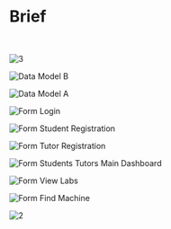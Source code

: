 # Brief
</br>

![3](https://user-images.githubusercontent.com/26520289/65835695-a8471980-e2e9-11e9-82b4-7add7a6885e3.png)

![Data Model B](https://user-images.githubusercontent.com/26520289/61610723-3784e080-ac5a-11e9-9b4d-eb47d506df1a.PNG)</br>

![Data Model A](https://user-images.githubusercontent.com/26520289/61610724-381d7700-ac5a-11e9-937a-2652b6890cdf.PNG) </br>

![Form Login](https://user-images.githubusercontent.com/26520289/61609779-80876580-ac57-11e9-81a4-dbc63682d1e1.png)</br>

![Form Student Registration](https://user-images.githubusercontent.com/26520289/61610405-5e8ee280-ac59-11e9-9e7c-6080a02dbeb3.PNG)</br>

![Form Tutor Registration](https://user-images.githubusercontent.com/26520289/61610411-63ec2d00-ac59-11e9-92b4-915decf3fc7f.PNG)</br>

![Form Students Tutors Main Dashboard](https://user-images.githubusercontent.com/26520289/61609802-91d07200-ac57-11e9-8144-f1bdebb075d4.PNG)</br>

![Form View Labs](https://user-images.githubusercontent.com/26520289/61609818-9b59da00-ac57-11e9-948a-a1da9046c662.PNG)</br>

![Form Find Machine](https://user-images.githubusercontent.com/26520289/61609866-b7f61200-ac57-11e9-8d14-487d341311a8.PNG)


![2](https://user-images.githubusercontent.com/26520289/65835718-df1d2f80-e2e9-11e9-8a4c-961bdffa2bab.png)
